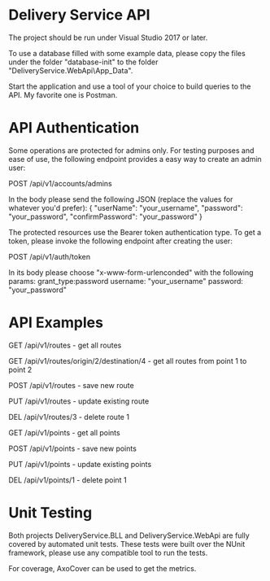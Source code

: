 # Delivery Service API

The project should be run under Visual Studio 2017 or later.

To use a database filled with some example data, please copy the files under the folder "database-init" to the folder "DeliveryService.WebApi\App_Data".

Start the application and use a tool of your choice to build queries to the API. My favorite one is Postman.

# API Authentication

Some operations are protected for admins only.
For testing purposes and ease of use, the following endpoint provides a easy way to create an admin user:

POST /api/v1/accounts/admins

In the body please send the following JSON (replace the values for whatever you'd prefer):
{
  "userName": "your_username",
  "password": "your_password",
  "confirmPassword": "your_password"
}

The protected resources use the Bearer token authentication type. 
To get a token, please invoke the following endpoint after creating the user:

POST /api/v1/auth/token

In its body please choose "x-www-form-urlenconded" with the following params:
grant_type:password
username: "your_username"
password: "your_password"


# API Examples

GET /api/v1/routes - get all routes

GET /api/v1/routes/origin/2/destination/4 - get all routes from point 1 to point 2

POST /api/v1/routes - save new route

PUT /api/v1/routes - update existing route

DEL /api/v1/routes/3 - delete route 1


GET /api/v1/points - get all points

POST /api/v1/points - save new points

PUT /api/v1/points - update existing points

DEL /api/v1/points/1 - delete point 1


# Unit Testing

Both projects DeliveryService.BLL and DeliveryService.WebApi are fully covered by automated unit tests.
These tests were built over the NUnit framework, please use any compatible tool to run the tests.

For coverage, AxoCover can be used to get the metrics.
